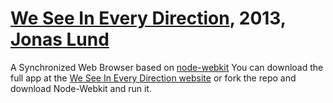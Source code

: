 [We See In Every Direction](http://ineverydirection.net), 2013, [Jonas Lund](http://jonaslund.biz)
===========================================

A Synchronized Web Browser based on [node-webkit](https://github.com/rogerwang/node-webkit)
You can download the full app at the [We See In Every Direction website](http://ineverydirection.net) or fork the repo and download Node-Webkit and run it.
